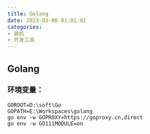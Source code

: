 ```yaml
---
title: Golang
date: 2023-03-06 01:01:01
categories:
- 装机
- 开发工具
---
```


## Golang
### 环境变量：

```
GOROOT=D:\soft\Go
GOPATH=E:\Workspaces\golang
go env -w GOPROXY=https://goproxy.cn,direct
go env -w GO111MODULE=on
```
